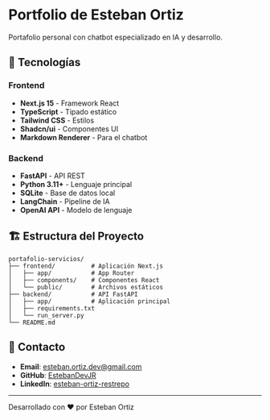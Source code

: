 # Portfolio de Esteban Ortiz

Portafolio personal con chatbot especializado en IA y desarrollo.

## 🚀 Tecnologías

### Frontend
- **Next.js 15** - Framework React
- **TypeScript** - Tipado estático
- **Tailwind CSS** - Estilos
- **Shadcn/ui** - Componentes UI
- **Markdown Renderer** - Para el chatbot

### Backend
- **FastAPI** - API REST
- **Python 3.11+** - Lenguaje principal
- **SQLite** - Base de datos local
- **LangChain** - Pipeline de IA
- **OpenAI API** - Modelo de lenguaje

## 🏗️ Estructura del Proyecto

```
portafolio-servicios/
├── frontend/          # Aplicación Next.js
│   ├── app/           # App Router
│   ├── components/    # Componentes React
│   └── public/        # Archivos estáticos
├── backend/           # API FastAPI
│   ├── app/           # Aplicación principal
│   ├── requirements.txt
│   └── run_server.py
└── README.md
```

## 📧 Contacto

- **Email**: esteban.ortiz.dev@gmail.com
- **GitHub**: [EstebanDevJR](https://github.com/EstebanDevJR)
- **LinkedIn**: [esteban-ortiz-restrepo](https://www.linkedin.com/in/esteban-ortiz-restrepo)

---

Desarrollado con ❤️ por Esteban Ortiz
